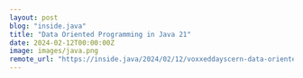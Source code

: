 ```yaml
---
layout: post
blog: "inside.java"
title: "Data Oriented Programming in Java 21"
date: 2024-02-12T00:00:00Z
image: images/java.png
remote_url: "https://inside.java/2024/02/12/voxxeddayscern-data-oriented-programming/"
---
```

